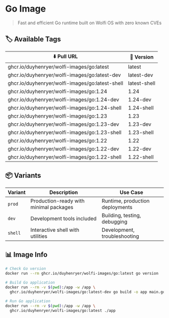 # Go Image

> Fast and efficient Go runtime built on Wolfi OS with zero known CVEs

## 🏷️ Available Tags

| ⬇️ Pull URL                                           | 📌 Version    |
| ----------------------------------------------------- | ------------ |
| ghcr.io/duyhenryer/wolfi-images/go:latest            | latest       |
| ghcr.io/duyhenryer/wolfi-images/go:latest-dev        | latest-dev   |
| ghcr.io/duyhenryer/wolfi-images/go:latest-shell      | latest-shell |
| ghcr.io/duyhenryer/wolfi-images/go:1.24              | 1.24         |
| ghcr.io/duyhenryer/wolfi-images/go:1.24-dev          | 1.24-dev     |
| ghcr.io/duyhenryer/wolfi-images/go:1.24-shell        | 1.24-shell   |
| ghcr.io/duyhenryer/wolfi-images/go:1.23              | 1.23         |
| ghcr.io/duyhenryer/wolfi-images/go:1.23-dev          | 1.23-dev     |
| ghcr.io/duyhenryer/wolfi-images/go:1.23-shell        | 1.23-shell   |
| ghcr.io/duyhenryer/wolfi-images/go:1.22              | 1.22         |
| ghcr.io/duyhenryer/wolfi-images/go:1.22-dev          | 1.22-dev     |
| ghcr.io/duyhenryer/wolfi-images/go:1.22-shell        | 1.22-shell   |

## 📦 Variants

| Variant | Description | Use Case |
|---------|-------------|----------|
| `prod` | Production-ready with minimal packages | Runtime, production deployments |
| `dev` | Development tools included | Building, testing, debugging |
| `shell` | Interactive shell with utilities | Development, troubleshooting |

## 📊 Image Info

```bash
# Check Go version
docker run --rm ghcr.io/duyhenryer/wolfi-images/go:latest go version

# Build Go application
docker run --rm -v $(pwd):/app -w /app \
  ghcr.io/duyhenryer/wolfi-images/go:latest-dev go build -o app main.go

# Run Go application
docker run --rm -v $(pwd):/app -w /app \
  ghcr.io/duyhenryer/wolfi-images/go:latest ./app
```